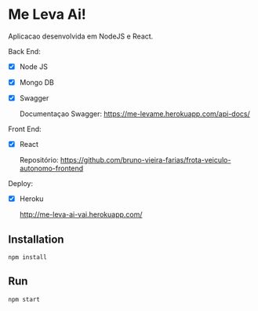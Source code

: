 # Me Leva Ai!

Aplicacao desenvolvida em NodeJS e React.

Back End: <p>
  - [x] Node JS <p>
  - [x] Mongo DB <p>
  - [x] Swagger <p>
    Documentaçao Swagger: https://me-levame.herokuapp.com/api-docs/
    

    
Front End: <p>
  - [x] React <p>
Repositório: https://github.com/bruno-vieira-farias/frota-veiculo-autonomo-frontend

Deploy: <p>
  - [x] Heroku <p> 
http://me-leva-ai-vai.herokuapp.com/


## Installation
```
npm install
```
## Run 
```
npm start
```

